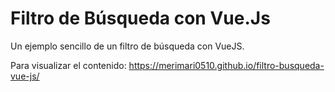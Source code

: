 # Filtro de Búsqueda con Vue.Js

Un ejemplo sencillo de un filtro de búsqueda con VueJS.

Para visualizar el contenido: https://merimari0510.github.io/filtro-busqueda-vue-js/
